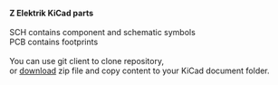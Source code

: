 <b>Z Elektrik KiCad parts</b>
<br>
<br>SCH contains component and schematic symbols
<br>PCB contains footprints
<br>
<br>You can use git client to clone repository,
<br>or <a href=https://codeload.github.com/Z-Elektrik/LIB/zip/refs/heads/main>download</a> zip file and copy content to your KiCad document folder.
